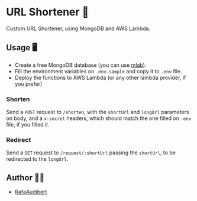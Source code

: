 # URL Shortener 📝

Custom URL Shortener, using MongoDB and AWS Lambda.

## Usage 🖥️

* Create a free MongoDB database (you can use [mlab](https://mlab.com/)).
* Fill the environment variables on `.env.sample` and copy it to `.env` file.
* Deploy the functions to AWS Lambda (or any other lambda provider, if you prefer)

### Shorten

Send a `POST` request to `/shorten`, with the `shortUrl` and `longUrl` parameters on body, and a `x-secret` headers, which should match the one filled on `.env` file, if you filled it.

### Redirect

Send a `GET` request to `/request/:shortUrl` passing the `shortUrl`, to be redirected to the `longUrl`.

## Author 🧙‍♂️

* [RafaAudibert](https://rafaaudibert.dev)
